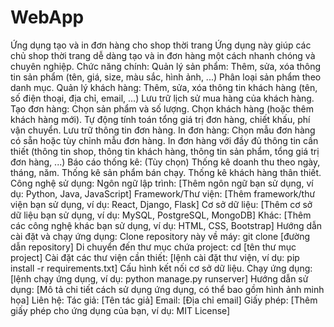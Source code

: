 # WebApp

Ứng dụng tạo và in đơn hàng cho shop thời trang
Ứng dụng này giúp các chủ shop thời trang dễ dàng tạo và in đơn hàng một cách nhanh chóng và chuyên nghiệp.
Chức năng chính:
Quản lý sản phẩm:
Thêm, sửa, xóa thông tin sản phẩm (tên, giá, size, màu sắc, hình ảnh, ...)
Phân loại sản phẩm theo danh mục.
Quản lý khách hàng:
Thêm, sửa, xóa thông tin khách hàng (tên, số điện thoại, địa chỉ, email, ...)
Lưu trữ lịch sử mua hàng của khách hàng.
Tạo đơn hàng:
Chọn sản phẩm và số lượng.
Chọn khách hàng (hoặc thêm khách hàng mới).
Tự động tính toán tổng giá trị đơn hàng, chiết khấu, phí vận chuyển.
Lưu trữ thông tin đơn hàng.
In đơn hàng:
Chọn mẫu đơn hàng có sẵn hoặc tùy chỉnh mẫu đơn hàng.
In đơn hàng với đầy đủ thông tin cần thiết (thông tin shop, thông tin khách hàng, thông tin sản phẩm, tổng giá trị đơn hàng, ...)
Báo cáo thống kê: (Tùy chọn)
Thống kê doanh thu theo ngày, tháng, năm.
Thống kê sản phẩm bán chạy.
Thống kê khách hàng thân thiết.
Công nghệ sử dụng:
Ngôn ngữ lập trình: [Thêm ngôn ngữ bạn sử dụng, ví dụ: Python, Java, JavaScript]
Framework/Thư viện: [Thêm framework/thư viện bạn sử dụng, ví dụ: React, Django, Flask]
Cơ sở dữ liệu: [Thêm cơ sở dữ liệu bạn sử dụng, ví dụ: MySQL, PostgreSQL, MongoDB]
Khác: [Thêm các công nghệ khác bạn sử dụng, ví dụ: HTML, CSS, Bootstrap]
Hướng dẫn cài đặt và chạy ứng dụng:
Clone repository này về máy: git clone [đường dẫn repository]
Di chuyển đến thư mục chứa project: cd [tên thư mục project]
Cài đặt các thư viện cần thiết: [lệnh cài đặt thư viện, ví dụ: pip install -r requirements.txt]
Cấu hình kết nối cơ sở dữ liệu.
Chạy ứng dụng: [lệnh chạy ứng dụng, ví dụ: python manage.py runserver]
Hướng dẫn sử dụng:
[Mô tả chi tiết cách sử dụng ứng dụng, có thể bao gồm hình ảnh minh họa]
Liên hệ:
Tác giả: [Tên tác giả]
Email: [Địa chỉ email]
Giấy phép:
[Thêm giấy phép cho ứng dụng của bạn, ví dụ: MIT License]
